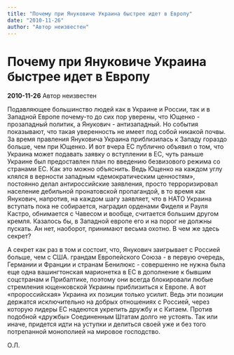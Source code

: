 ```yaml
---
title: "Почему при Януковиче Украина быстрее идет в Европу"
date: "2010-11-26"
author: "Автор неизвестен"
---
```


# Почему при Януковиче Украина быстрее идет в Европу

**2010-11-26** Автор неизвестен

Подавляющее большинство людей как в Украине и России, так и в Западной Европе почему-то до сих пор уверены, что Ющенко - прозападный политик, а Янукович - антизападный. Но события показывают, что такая уверенность не имеет под собой никакой почвы. За время правления Януковича Украина приблизилась к Западу гораздо больше, чем при Ющенко. И вот вчера ЕС публично объявил о том, что Украина может подавать заявку о вступлении в ЕС, чуть раньше Украине был предоставлен план по введению безвизового режима со странами ЕС. Как это можно объяснить. Ведь Ющенко на каждом углу клялся в верности западным «демократическим ценностям», постоянно делал антироссийские заявления, просто терроризировал население дебильной пронатовской пропагандой, в то время как Янукович, напротив, на каждом шагу заявляет, что в НАТО Украина вступать пока не собирается, наградил орденами Фиделя и Рауля Кастро, обнимается с Чавесом и вообще, считается большим другом кремля. Казалось бы, в Западной европе его и на порог не должны пускать. Ан нет, наоборот, принимают весьма охотно. В чем же здесь секрет?

А секрет как раз в том и состоит, что, Янукович заигрывает с Россией больше, чем с США. грандам Европейского Союза - в первую очередь, Германии и Франции и странам Бенилюкс - совершенно не нужна была еще одна вашингтонская марионетка в ЕС в дополнение к бывшим соцстранам и Прибалтике, поэтому они всегда блокировали любые стремления ющенковской Украины приблизиться к Европе. А вот «пророссийская» Украина их позиции только усилит. Ведь эти позиции держатся исключительно на добрых отношениях с Россией, через которую лидеры ЕС надеются укрепить дружбу и с Китаем. Против подобной «дружбы» Соединенным Штатам долго не устоять. Так или иначе, придется идти на уступки и делиться своей уже и без того потрепанной монополией на мировое господство.

О.Л.